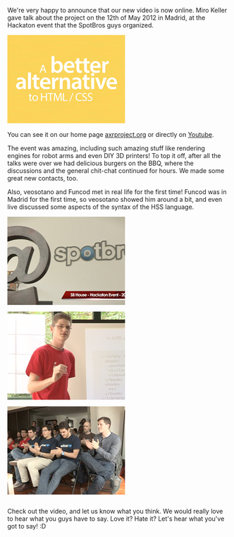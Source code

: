 We're very happy to announce that our new video is now online. Miro Keller gave
talk about the project on the 12th of May 2012 in Madrid, at the Hackaton event
that the SpotBros guys organized.

<a href="http://www.youtube.com/watch?v=QwLY2gYyTFE"><img src="axr_at_sbhouse_talk_1.png" alt="Cover of the video: A better alternative to HTML/CSS" class="alignLeft" /></a>

You can see it on our home page [axrproject.org](http://axrproject.org) or
directly on [Youtube](https://www.youtube.com/watch?v=QwLY2gYyTFE).

The event was amazing, including such amazing stuff like rendering engines for
robot arms and even DIY 3D printers! To top it off, after all the talks were
over we had delicious burgers on the BBQ, where the discussions and the general
chit-chat continued for hours. We made some great new contacts, too.

Also, veosotano and Funcod met in real life for the first time! Funcod was in
Madrid for the first time, so veosotano showed him around a bit, and even live
discussed some aspects of the syntax of the HSS language.

<a href="http://www.youtube.com/watch?v=QwLY2gYyTFE" style="float: left;">
	<img src="axr_at_sbhouse_talk_2.jpg" alt="At SpotBros" style="float: left; margin: 0 1px 15px 0;" />
</a>
<a href="http://www.youtube.com/watch?v=QwLY2gYyTFE" style="float: left;">
	<img src="axr_at_sbhouse_talk_3.jpg" alt="Miro explaining a concept" style="float: left; margin: 0 1px 15px 0" />
</a>
<a href="http://www.youtube.com/watch?v=QwLY2gYyTFE" style="float: left;">
	<img src="axr_at_sbhouse_talk_4.jpg" alt="A view of the audience" style="float: left; margin: 0 0 15px 0" />
</a>
<br style="clear: both;" />

Check out the video, and let us know what you think. We would really love to
hear what you guys have to say. Love it? Hate it? Let's hear what you've got to
say! :D
